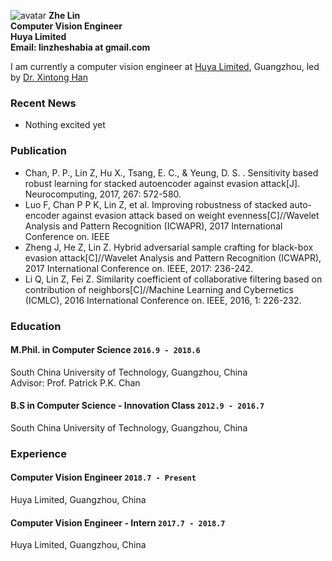 ![avatar](https://github.com/zheLim/zhelin/blob/master/image/me/m1.jpg)
**Zhe Lin**<br>
**Computer Vision Engineer**<br>
**Huya Limited**<br>
**Email: linzheshabia at gmail.com**<br>

I am currently a computer vision engineer at [Huya Limited](http://ir.huya.com), Guangzhou, led by [Dr. Xintong Han](http://users.umiacs.umd.edu/~xintong/)
### Recent News
+ Nothing excited yet

### Publication
+ Chan, P. P., Lin Z, Hu X., Tsang, E. C., & Yeung, D. S. . Sensitivity based robust learning for stacked autoencoder against evasion attack[J]. Neurocomputing, 2017, 267: 572-580.
+ Luo F, Chan P P K, Lin Z, et al. Improving robustness of stacked auto-encoder against evasion attack based on weight evenness[C]//Wavelet Analysis and Pattern Recognition (ICWAPR), 2017 International Conference on. IEEE
+ Zheng J, He Z, Lin Z. Hybrid adversarial sample crafting for black-box evasion attack[C]//Wavelet Analysis and Pattern Recognition (ICWAPR), 2017 International Conference on. IEEE, 2017: 236-242.
+ Li Q, Lin Z, Fei Z. Similarity coefficient of collaborative filtering based on contribution of neighbors[C]//Machine Learning and Cybernetics (ICMLC), 2016 International Conference on. IEEE, 2016, 1: 226-232.

### Education
#### M.Phil. in Computer Science `2016.9 - 2018.6`
South China University of Technology, Guangzhou, China <br>
Advisor: Prof. Patrick P.K. Chan

#### B.S in Computer Science - Innovation Class `2012.9 - 2016.7`
South China University of Technology, Guangzhou, China <br>


### Experience
#### Computer Vision Engineer `2018.7 - Present`
Huya Limited, Guangzhou, China

#### Computer Vision Engineer - Intern `2017.7 - 2018.7`
Huya Limited, Guangzhou, China


